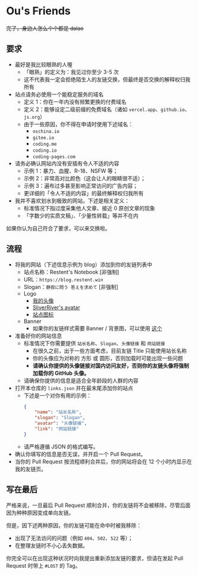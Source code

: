# Ou's Friends

~~完了，身边人怎么个个都是 dalao~~

## 要求

- 最好是我比较眼熟的人喔
  - 「眼熟」的定义为：我见过你至少 3-5 次
  - 这不代表我一定会拒绝陌生人的友链交换，但最终是否交换的解释权归我所有
- 站点请务必使用一个能稳定服务的域名
  - 定义 1：你在一年内没有频繁更换的付费域名
  - 定义 2：能够设定二级前缀的免费域名（诸如 `vercel.app`、`github.io`、`js.org`）
  - 由于一些原因，你不得在申请时使用下述域名：
    - `oschina.io`
    - `gitee.io`
    - `coding.me`
    - `coding.io`
    - `coding-pages.com`
- 请务必确认网站内没有安插有令人不适的内容
  - 示例 1：暴力、血腥、R-18、NSFW 等；
  - 示例 2：非常高对比颜色（这会让人的眼睛很不适）；
  - 示例 3：遍布过多甚至影响正常访问的广告内容；
  - 更详细的「令人不适的内容」的最终解释权归我所有
- 我并不喜欢划水到极致的网站，下述是相关定义：
  - 标准情况下指过度采集他人文章、接近 0 原创文章的现象
  - 「字数少的实质文稿」、「少量性转载」等并不在内
 
如果你认为自己符合了要求，可以来交换啦。
 
## 流程

- 将我的网站（下述信息示例为 blog）添加到你的友链列表中
  - 站点名称：Restent's Notebook [非强制]
  - URL：`https://blog.restent.win`
  - Slogan：`静寂に問う 答えを求めて` [非强制]
  - Logo
    - [我的头像](https://library.restent.win/images/icons/avatar.webp)
    - [SliverRiver's avatar](https://library.restent.win/images/icons/SliverRiver.webp)
    - [站点图标](https://library.restent.win/images/icons/favicon.webp)
  - Banner
    - 如果你的友链样式需要 Banner / 背景图，可以使用 [这个](https://library.restent.win/images/profile.webp)
- 准备好你的网站信息
  - 标准情况下你需要提供 `站长名称`、`Slogan`、`头像链接` 和 `网站链接`
    - 在很久之前，出于一些方面考虑，目前友链 Title 只能使用站长名称
    - 你的头像应为对称的 方形 或 圆形，否则加载时可能出现一些问题
    - **请确认你提供的头像链接对国内访问友好，否则你的友链头像将强制加载你的 GitHub 头像。**
  - 请确保你提供的信息是适合全年龄段的人群的内容
- 打开本仓库的 `links.json` 并在最末尾添加你的站点
  - 下述是一个对你有用的示例：
    ``` json
    {
        "name": "站长名称",
        "slogan": "Slogan",
        "avatar": "头像链接",
        "link": "网站链接"
    }
    ```
  - 请严格遵循 JSON 的格式编写。
- 确认你填写的信息是否无误，并开启一个 Pull Request。
- 当你的 Pull Request 按流程顺利合并后，你的网站将会在 12 个小时内显示在我的友链页。

## 写在最后

严格来说，一旦最后 Pull Request 顺利合并，你的友链将不会被移除，尽管后面因为种种原因变成单向友链。

但是，因下述两种原因，你的友链可能在命中时被我移除：
- 出现了无法访问的问题（例如 `404`、`502`、`522` 等）；
- 在整理友链时不小心丢失数据。

你完全可以在出现这种状况时向我提出重新添加友链的要求，但请在发起 Pull Request 时带上 `#LOST` 的 Tag。
